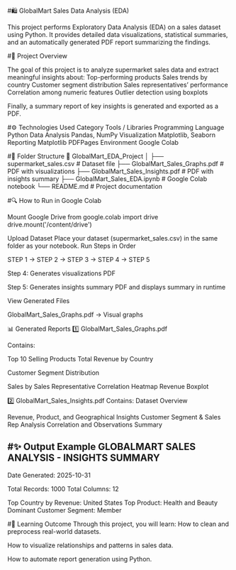 #🛍️ GlobalMart Sales Data Analysis (EDA)

This project performs Exploratory Data Analysis (EDA) on a sales dataset using Python.
It provides detailed data visualizations, statistical summaries, and an automatically generated PDF report summarizing the findings.

#📘 Project Overview

The goal of this project is to analyze supermarket sales data and extract meaningful insights about:
Top-performing products
Sales trends by country
Customer segment distribution
Sales representatives’ performance
Correlation among numeric features
Outlier detection using boxplots

Finally, a summary report of key insights is generated and exported as a PDF.

#⚙️ Technologies Used
Category	Tools / Libraries
Programming Language	Python
Data Analysis	Pandas, NumPy
Visualization	Matplotlib, Seaborn
Reporting	Matplotlib PDFPages
Environment	Google Colab

#📂 Folder Structure
📁 GlobalMart_EDA_Project
│
├── supermarket_sales.csv                # Dataset file
├── GlobalMart_Sales_Graphs.pdf          # PDF with visualizations
├── GlobalMart_Sales_Insights.pdf        # PDF with insights summary
├── GlobalMart_Sales_EDA.ipynb           # Google Colab notebook
└── README.md                            # Project documentation

#🔍 How to Run in Google Colab

Mount Google Drive
from google.colab import drive
drive.mount('/content/drive')

Upload Dataset
Place your dataset (supermarket_sales.csv) in the same folder as your notebook.
Run Steps in Order

STEP 1 → STEP 2 → STEP 3 → STEP 4 → STEP 5


Step 4: Generates visualizations PDF

Step 5: Generates insights summary PDF and displays summary in runtime

View Generated Files

GlobalMart_Sales_Graphs.pdf → Visual graphs

📊 Generated Reports
1️⃣ GlobalMart_Sales_Graphs.pdf

Contains:

Top 10 Selling Products
Total Revenue by Country

Customer Segment Distribution

Sales by Sales Representative
Correlation Heatmap
Revenue Boxplot

2️⃣ GlobalMart_Sales_Insights.pdf
Contains:
Dataset Overview

Revenue, Product, and Geographical Insights
Customer Segment & Sales Rep Analysis
Correlation and Observations Summary

#✨ Output Example
GLOBALMART SALES ANALYSIS - INSIGHTS SUMMARY
-------------------------------------------------------------
Date Generated: 2025-10-31

Total Records: 1000
Total Columns: 12

Top Country by Revenue: United States
Top Product: Health and Beauty
Dominant Customer Segment: Member

#🧠 Learning Outcome
Through this project, you will learn:
How to clean and preprocess real-world datasets.

How to visualize relationships and patterns in sales data.

How to automate report generation using Python.
